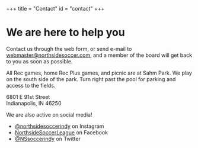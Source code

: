+++
title = "Contact"
id = "contact"
+++

# We are here to help you

Contact us through the web form, or send e-mail to <a href="mailto:webmaster@northsidesoccer.com">webmaster@northsidesoccer.com</a>, and a member of the board will get back to you as soon as possible.

All Rec games, home Rec Plus games, and picnic are at Sahm Park.  We play on the south side of the park.  Turn right past the pool for parking and access to the fields.

6801 E 91st Street<br />
Indianapolis, IN 46250

We are also active on social media!

* [@northsidesoccerindy](https://www.instagram.com/northsidesoccerindy/) on Instagram
* [NorthsideSoccerLeague](https://facebook.com/NorthsideSoccerLeague/) on Facebook
* [@NSsoccerindy](https://twitter.com/NSsoccerindy) on Twitter


